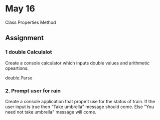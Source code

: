 # May 16

Class 
  Properties
  Method

  
  
## Assignment
### 1 double Calculalot
Create a console calculator which inputs double values and arithmetic opeartions.


double.Parse

### 2. Prompt user for rain
Create a console application that propmt use for the status of train. If the user input is true then "Take umbrella" message should come. Else "You need not take umbrella" message will come.


